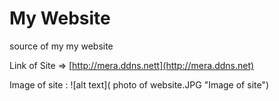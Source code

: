 # My Website
source of my my website


Link of Site => 
[http://mera.ddns.nett](http://mera.ddns.net) 

Image of site :
![alt text]( photo of website.JPG "Image of site")

